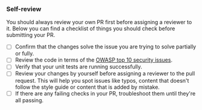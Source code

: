 ### Self-review

You should always review your own PR first before assigning a reviewer to it. Below you can find a checklist of things
you should check before submitting your PR.

- [ ] Confirm that the changes solve the issue you are trying to solve partially or fully.
- [ ] Review the code in terms of the [OWASP top 10 security issues](https://owasp.org/Top10/).
- [ ] Verify that your unit tests are running successfully.
- [ ] Review your changes by yourself before assigning a reviewer to the pull request. This will help you spot issues
      like typos, content that doesn't follow the style guide or content that is added by mistake.
- [ ] If there are any failing checks in your PR, troubleshoot them until they're all passing.

